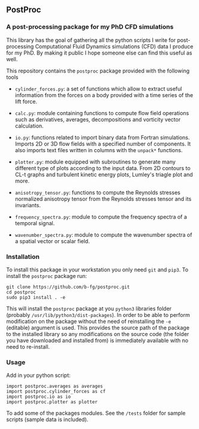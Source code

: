 
## **PostProc**  
### A post-processing package for my PhD CFD simulations

This library has the goal of gathering all the python scripts I write for post-processing Computational Fluid Dynamics simulations (CFD) data I produce for my PhD. By making it public I hope someone else can find this useful as well.

This repository contains the ``postproc`` package provided with the following tools

- ``cylinder_forces.py``: a set of functions which allow to extract useful information from the forces on a body provided with a time series of the lift force.

- ``calc.py``: module containing functions to compute flow field operations such as derivatives, averages, decompositions and vorticity vector calculation.

- ``io.py``: functions related to import binary data from Fortran simulations. Imports 2D or 3D flow fields with a specified number of components. It also imports text files written in columns with the ``unpack*`` functions.

- ``plotter.py``: module equipped with subroutines to generate many different type of plots according to the input data. From 2D contours to CL-t graphs and turbulent kinetic energy plots, Lumley's triagle plot and more.

- ``anisotropy_tensor.py``: functions to compute the Reynolds stresses normalized anisotropy tensor from the Reynolds stresses tensor and its invariants.

- ``frequency_spectra.py``: module to compute the frequency spectra of a temporal signal.

- ``wavenumber_spectra.py``: module to compute the wavenumber spectra of a spatial vector or scalar field.



### Installation

To install this package in your workstation you only need ``git`` and ``pip3``. To install the `postproc` package run:

	git clone https://github.com/b-fg/postproc.git
	cd postproc
	sudo pip3 install . -e

This will install the `postproc` package at you `python3`  libraries folder (probably `/usr/lib/python3/dist-packages`). In order to be able to perform modification on the package without the need of reinstalling the `-e` (editable) argument is used. This provides the source path of the package to the installed library so any modifications on the source code (the folder you have downloaded and installed from) is immediately available with no need to re-install.

### Usage

Add in your python script:

	import postproc.averages as averages
	import postproc.cylinder_forces as cf
	import postproc.io as io
	import postproc.plotter as plotter

To add some of the packages modules. See the ``/tests`` folder for sample scripts (sample data is included).
